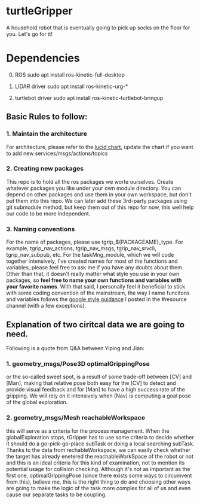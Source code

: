 # turtleGripper
A household robot that is eventually going to pick up socks on the floor for you. 
Let's go for it!

# Dependencies
0. ROS
sudo apt install ros-kinetic-full-desktop

1. LIDAR driver
sudo apt install ros-kinetic-urg-*

2. turtlebot driver
sudo apt install ros-kinetic-turtlebot-bringup

## Basic Rules to follow:

### 1. Maintain the architecture
 For architecture, please refer to the [lucid chart](https://lucid.app/lucidchart/invitations/accept/inv_351e3888-64df-4e84-be68-46a606697e94 ), update the chart if you want to add new services/msgs/actions/topics
### 2. Creating new packages
 This repo is to hold all the ros packages we worte ourselves. Create whatever packages you like under your own module directory. You can depend on other packages and use them in your own workspace, but don't put them into this repo. We can later add these 3rd-party packages using git submodule method, but keep them out of this repo for now, this well help our code to be more independent.
### 3. Naming conventions
 For the name of packages, please use tgrip_${PACKAGEAME}_type. For example, tgrip_nav_actions, tgrip_nav_msgs, tgrip_nav_srvcli, tgrip_nav_subpub, etc.
 For the taskMng_module, which we will code together intensively, I've created names for most of the functions and variables, please feel free to ask me if you have any doubts about them. Other than that, it doesn't really matter what style you use in your own packages, so **feel free to name your own functions and variables with your favorite names**. With that said, I personally feel it beneficial to stick with some coding convention of the mainstream, the way I name funcitons and variables follows the [google style guidance](https://google.github.io/styleguide/cppguide.html) I posted in the #resource channel (with a few exceptions).  


## Explanation of two ciritcal data we are going to need.

Following is a quote from Q&A between Yiping and Jian:
### 1. geometry_msgs/Pose3D optimalGrippingPose
or the so-called sweet spot, is a result of some trade-off between [CV] and [Man], making that relative pose both easy for the [CV] to detect and provide visual feedback and for [Man] to have a high success rate of the gripping.  We will rely on it intensively when [Nav] is computing a goal pose of the global exploration.
### 2. geometry_msgs/Mesh reachableWorkspace
 this will serve as a criteria for the process management. When the globalExploration stops, tGripper has to use some criteria to decide whether it should do a go-pick-go-place subTask or doing a local searching subTask. Thanks to the data from rechableWorkspace, we can easily check whether the target has already enetered the reachableWorkSpace of the robot or not  and this is an ideal criteria for this kind of examination,  not to mention its potential usage for collision checking. Although it's not as important as the first one, optimalGrippingPose (since there exists some ways to circumvent from this), believe me, this is the right thing to do and choosing other ways are going to make the logic of the task more complex for all of us and even cause our separate tasks to be coupling.

